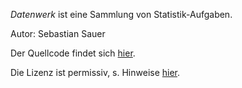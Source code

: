 *Datenwerk*  ist eine Sammlung von Statistik-Aufgaben.

Autor: Sebastian Sauer

Der Quellcode findet sich [hier](https://github.com/sebastiansauer/datenwerk).

Die Lizenz ist permissiv, s. Hinweise [hier](https://github.com/sebastiansauer/datenwerk/blob/main/LICENSE).




